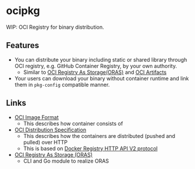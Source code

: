 ocipkg
=======

WIP: OCI Registry for binary distribution.

Features
---------
- You can distribute your binary including static or shared library
  through OCI registry, e.g. GitHub Container Registry, by your own authority.
  - Similar to [OCI Registry As Storage(ORAS)][oras] and [OCI Artifacts][oci-artifacts]
- Your users can download your binary without container runtime
  and link them in `pkg-config` compatible manner.

Links
------

- [OCI Image Format](https://github.com/opencontainers/image-spec)
  - This describes how container consists of
- [OCI Distribution Specification](https://github.com/opencontainers/distribution-spec)
  - This describes how the containers are distributed (pushed and pulled) over HTTP
  - This is based on [Docker Registry HTTP API V2 protocol](https://github.com/docker/distribution/blob/master/docs/spec/manifest-v2-2.md)
- [OCI Registry As Storage (ORAS)][oras]
  - CLI and Go module to realize ORAS

[oras]: https://github.com/oras-project/oras
[oci-artifacts]: https://github.com/opencontainers/artifacts

